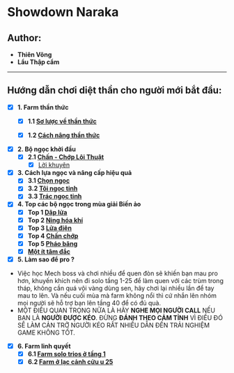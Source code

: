 # Showdown Naraka
## Author:
- **Thiên Võng**
- **Lẩu Thập cẩm**
---


## Hướng dẫn chơi diệt thần cho người mới bắt đầu:

- [x] **1. Farm thần thức**
  - [x] **1.1 [Sơ lược về thần thức](https://github.com/PhamLeQuangNhat/CS112.L11.KHTN/blob/master/Assignments/week1/Computational%20Thinking/Computer_Thinking_Recap.md)**
  - [x] **1.2 [Cách nâng thần thức](https://github.com/PhamLeQuangNhat/CS112.L11.KHTN/tree/master/Assignments/week1/BOT)**
    

- [x] **2. Bộ ngọc khởi đầu**
  - [x] **2.1 [Chấn - Chớp Lôi Thuật](https://github.com/PhamLeQuangNhat/CS112.L11.KHTN/tree/master/Assignments/week2/TAO_BIEN)**
    - [x] [Lời khuyên](https://github.com/PhamLeQuangNhat/CS112.L11.KHTN/blob/master/Assignments/week2/TAO_BIEN/TAO_BIEN.py)

- [x] **3. Cách lựa ngọc và nâng cấp hiệu quả**
  - [x] **3.1 [Chọn ngọc](https://github.com/PhamLeQuangNhat/CS112.L11.KHTN/tree/master/Assignments/week3/H_index)**
  - [x] **3.2 [Tôi ngọc tinh](https://github.com/PhamLeQuangNhat/CS112.L11.KHTN/tree/master/Assignments/week3/H_index)**
  - [x] **3.3 [Trác ngọc tinh](https://github.com/PhamLeQuangNhat/CS112.L11.KHTN/tree/master/Assignments/week3/WaterSupply)**

- [x] **4. Top các bộ ngọc trong mùa giải Biến ảo**
  - [x] **Top 1 [Dập lửa](https://github.com/PhamLeQuangNhat/CS112.L11.KHTN/tree/master/Assignments/week3/H_index)**
  - [x] **Top 2 [Ning hóa khí](https://github.com/PhamLeQuangNhat/CS112.L11.KHTN/tree/master/Assignments/week3/WaterSupply)**
  - [x] **Top 3 [Lửa điện](https://github.com/PhamLeQuangNhat/CS112.L11.KHTN/tree/master/Assignments/week3/H_index)**
  - [x] **Top 4 [Chấn chớp](https://github.com/PhamLeQuangNhat/CS112.L11.KHTN/tree/master/Assignments/week3/H_index)**
  - [x] **Top 5 [Pháo băng](https://github.com/PhamLeQuangNhat/CS112.L11.KHTN/tree/master/Assignments/week3/H_index)**
  - [x] **[Một ít tâm đắc](https://github.com/PhamLeQuangNhat/CS112.L11.KHTN/tree/master/Assignments/week3/H_index)**

- [x] **5. Làm sao để pro ?**
 - Việc học Mech boss và chơi nhiều để quen đòn sẽ khiến bạn mau pro hơn, khuyến khích nên đi solo tầng 1-25 để làm quen với các trùm trong tháp, không cần quá vội vàng dùng sen, hãy chơi lại nhiều lần để tay mau to lên. Và nếu cuối mùa mà farm không nổi thì cứ nhắn lên nhóm mọi người sẽ hỗ trợ bạn lên tầng 40 để có đủ quà.
 - MỘT ĐIỀU QUAN TRỌNG NỮA LÀ HÃY **NGHE MỌI NGƯỜI CALL** NẾU BẠN LÀ **NGƯỜI ĐƯỢC KÉO**. ĐỪNG **ĐÁNH THEO CẢM TỈNH** VÌ ĐIỀU ĐÓ SẼ LÀM CẢN TRỞ NGƯỜI KÉO RẤT NHIỀU DẪN ĐẾN TRẢI NGHIỆM GAME KHÔNG TỐT. 
  
- [x] **6. Farm linh quyết**
  - [x] **6.1 [Farm solo trios ở tầng 1](https://github.com/PhamLeQuangNhat/CS112.L11.KHTN/tree/master/Assignments/week3/H_index)**
  - [x] **6.2 [Farm ở lạc cảnh cửu u 25](https://github.com/PhamLeQuangNhat/CS112.L11.KHTN/tree/master/Assignments/week3/H_index)**